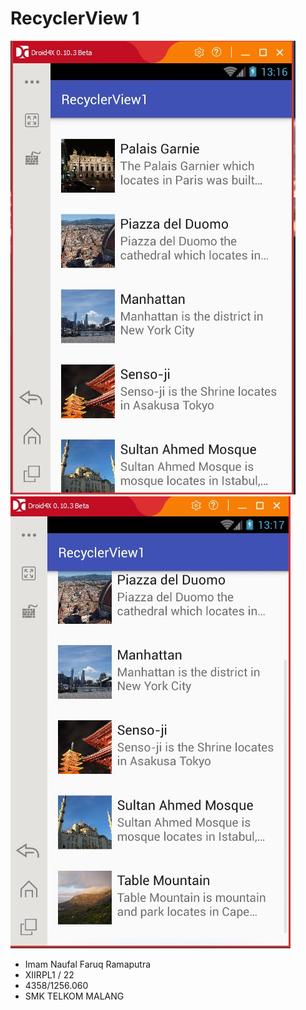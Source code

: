 # RecyclerView 1
![RecyclerView 1](RecyclerView1.jpg)
![RecyclerView 1-2](RecyclerView12.jpg)
* Imam Naufal Faruq Ramaputra 
* XIIRPL1 / 22 
* 4358/1256.060 
* SMK TELKOM MALANG
